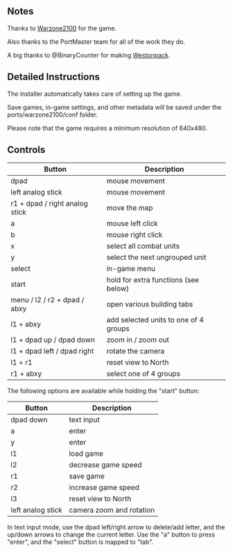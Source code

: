 ## Notes

Thanks to [Warzone2100](https://wz2100.net/) for the game.

Also thanks to the PortMaster team for all of the work they do.

A big thanks to @BinaryCounter for making [Westonpack](https://github-wiki-see.page/m/binarycounter/Westonpack/wiki).

## Detailed Instructions

The installer automatically takes care of setting up the game.

Save games, in-game settings, and other metadata will be saved under the ports/warzone2100/conf folder.

Please note that the game requires a minimum resolution of 640x480.

## Controls

| Button | Description |
| - | - |
| dpad | mouse movement |
| left analog stick | mouse movement |
| r1 + dpad / right analog stick | move the map |
| a | mouse left click |
| b | mouse right click |
| x | select all combat units |
| y | select the next ungrouped unit |
| select | in-game menu |
| start | hold for extra functions (see below) |
| menu / l2 / r2 + dpad / abxy | open various building tabs |
| l1 + abxy | add selected units to one of 4 groups |
| l1 + dpad up / dpad down | zoom in / zoom out |
| l1 + dpad left / dpad right | rotate the camera |
| l1 + r1 | reset view to North |
| r1 + abxy | select one of 4 groups |

The following options are available while holding the "start" button:

| Button | Description |
| - | - |
| dpad down | text input |
| a | enter |
| y | enter |
| l1 | load game |
| l2 | decrease game speed |
| r1 | save game |
| r2 | increase game speed |
| l3 | reset view to North |
| left analog stick | camera zoom and rotation |

In text input mode, use the dpad left/right arrow to delete/add letter, and the up/down arrows to change the current letter. Use the "a" button to press "enter", and the "select" button is mapped to "tab".
